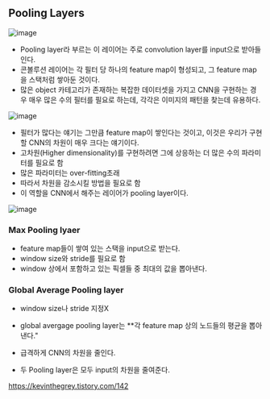 
## Pooling Layers
![image](https://user-images.githubusercontent.com/15938354/217681427-bc87c67b-9b19-40e9-bed0-922a0f43e0ca.png)

- Pooling layer라 부르는 이 레이어는 주로 convolution layer를 input으로 받아들인다.
- 콘볼루션 레이어는 각 필터 당 하나의 feature map이 형성되고, 그 feature map을 스택처럼 쌓아둔 것이다.
- 많은 object 카테고리가 존재하는 복잡한 데이터셋을 가지고 CNN을 구현하는 경우 매우 많은 수의 필터를 필요로 하는데, 각각은 이미지의 패턴을 찾는데 유용하다. 

![image](https://user-images.githubusercontent.com/15938354/217681679-686ea480-823a-4b2b-9664-f92d299be202.png)

- 필터가 많다는 얘기는 그만큼 feature map이 쌓인다는 것이고, 이것은 우리가 구현할 CNN의 차원이 매우 크다는 얘기이다.
- 고차원(Higher dimensionality)를 구현하려면 그에 상응하는 더 많은 수의 파라미터를 필요로 함
- 많은 파라미터는 over-fitting초래
- 따라서 차원을 감소시킬 방법을 필요로 함
- 이 역할을 CNN에서 해주는 레이어가 pooling layer이다.




![image](https://user-images.githubusercontent.com/15938354/217681377-7fd75610-1efd-4f2b-a984-9ff7b0a00d47.png)

### Max Pooling lyaer
- feature map들이 쌓여 있는 스택을 input으로 받는다.
- window size와 stride를 필요로 함
- window 상에서 포함하고 있는 픽셀들 중 최대의 값을 뽑아낸다. 


### Global Average Pooling layer
- window size나 stride 지정X
- global avergage pooling layer는 **각 feature map 상의 노드들의 평균을 뽑아낸다."
- 급격하게 CNN의 차원을 줄인다.


- 두 Pooling layer은 모두 input의 차원을 줄여준다.

https://kevinthegrey.tistory.com/142
